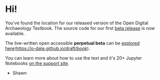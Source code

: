 # Hi!

You've found the location for our released version of the Open Digital Archaeology Textbook. The source code for our first [beta release](https://github.com/o-date/draft/releases) is now available.

The live-written open accessible **perpetual beta** can be [explored here](http://o-date.github.io/draft/book)(https://o-date.github.io/draft/book).

You can learn more about how to use the text and it's 20+ Jupyter Notebooks [on the support site](https://o-date.github.io/support).

- Shawn
